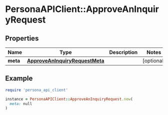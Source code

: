 # PersonaAPIClient::ApproveAnInquiryRequest

## Properties

| Name | Type | Description | Notes |
| ---- | ---- | ----------- | ----- |
| **meta** | [**ApproveAnInquiryRequestMeta**](ApproveAnInquiryRequestMeta.md) |  | [optional] |

## Example

```ruby
require 'persona_api_client'

instance = PersonaAPIClient::ApproveAnInquiryRequest.new(
  meta: null
)
```

